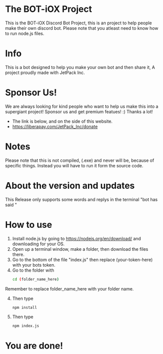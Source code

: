 # The BOT-iOX Project
This is the BOT-iOX Discord Bot Project, this is an project to help people make their own discord bot.
Please note that you atleast need to know how to run node.js files.
# Info
This is a bot designed to help you make your own bot and then share it, A project proudly made with JetPack Inc. 
# Sponsor Us!
We are always looking for kind people who want to help us make this into a supergiant project! Sponsor us and get premium featues! :) Thanks a lot! 
+ The link is below, and on the side of this website.
+ https://liberapay.com/JetPack_Inc/donate

# Notes
Please note that this is not compiled, (.exe) and never will be, because of specific things. Instead you will have to run it form the source code.
# About the version and updates
This Release only supports some words and replys in the terminal "bot has said <message>"
	
# How to use
1. Install node.js by going to https://nodejs.org/en/download/ and downloading for your OS.
2. Open up a terminal window, make a folder, then download the files there.
2. Go to the bottom of the file "index.js" then replace (your-token-here) with your bots token.
3. Go to the folder with 
     ```bash
	cd (folder_name_here)
	```
  Remember to replace folder_name_here with your folder name.
  
4. Then type 
     ```bash
	npm install 
	```
5. Then type 
     ```bash
	npm index.js
	```

# You are done!
